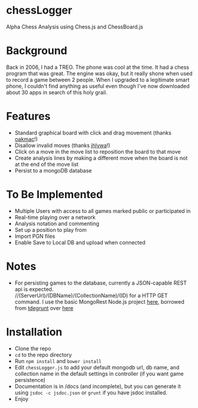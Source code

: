 chessLogger
===========

Alpha Chess Analysis using Chess.js and ChessBoard.js

# Background

Back in 2006, I had a TREO.  The phone was cool at the time.  It had a chess program that was great.  The engine 
was okay, but it really shone when used to record a game between 2 people.  When I upgraded to 
a legitimate smart phone, I couldn't find anything as useful even though I've now downloaded 
about 30 apps in search of this holy grail.


# Features

* Standard graphical board with click and drag movement (thanks [oakmac](https://github.com/oakmac/chessboardjs)!)
* Disallow invalid moves (thanks [jhlywa](https://github.com/jhlywa/chess.js)!)
* Click on a move in the move list to reposition the board to that move
* Create analysis lines by making a different move when the board is not at the end of the move list
* Persist to a mongoDB database


# To Be Implemented

* Multiple Users with access to all games marked public or participated in
* Real-time playing over a network
* Analysis notation and commenting
* Set up a position to play from
* Import PGN files
* Enable Save to Local DB and upload when connected


# Notes

* For persisting games to the database, currently a JSON-capable REST api is expected.  
//(ServerUrl)/(DBName)/(CollectionName)/(ID) for a HTTP GET command.  I use the basic MongoRest 
Node.js project [here](https://github.com/beartums/mongoRest), borrowed from [tdegrunt](https://github.com/tdegrunt)
over [here](https://github.com/tdegrunt/mongodb-rest)

# Installation

* Clone the repo
* ```cd``` to the repo directory
* Run ```npm install``` and ```bower install```
* Edit ```chessLogger.js``` to add your default mongodb url, db name, and collection name
in the default settings in controller (if you want game persistence)
* Documentation is in /docs (and incomplete), but you can generate it using ```jsdoc -c jsdoc.json``` or ```grunt``` if you have jsdoc installed.
* Enjoy